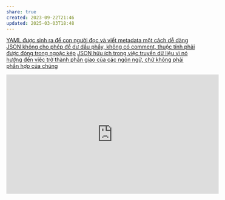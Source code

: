 ```yaml
---
share: true
created: 2023-09-22T21:46
updated: 2025-03-03T18:48
---
```

[YAML được sinh ra để con người đọc và viết metadata một cách dễ dàng](./YAML%20%C4%91%C6%B0%E1%BB%A3c%20sinh%20ra%20%C4%91%E1%BB%83%20con%20ng%C6%B0%E1%BB%9Di%20%C4%91%E1%BB%8Dc%20v%C3%A0%20vi%E1%BA%BFt%20metadata%20m%E1%BB%99t%20c%C3%A1ch%20d%E1%BB%85%20d%C3%A0ng.md)
[JSON không cho phép để dư dấu phẩy, không có comment, thuộc tính phải được đóng trong ngoặc kép](../JSON/JSON%20kh%C3%B4ng%20cho%20ph%C3%A9p%20%C4%91%E1%BB%83%20d%C6%B0%20d%E1%BA%A5u%20ph%E1%BA%A9y,%20kh%C3%B4ng%20c%C3%B3%20comment,%20thu%E1%BB%99c%20t%C3%ADnh%20ph%E1%BA%A3i%20%C4%91%C6%B0%E1%BB%A3c%20%C4%91%C3%B3ng%20trong%20ngo%E1%BA%B7c%20k%C3%A9p.md)
[JSON hữu ích trong việc truyền dữ liệu vì nó hướng đến việc trở thành phần giao của các ngôn ngữ, chứ không phải phần hợp của chúng](../JSON/JSON%20h%E1%BB%AFu%20%C3%ADch%20trong%20vi%E1%BB%87c%20truy%E1%BB%81n%20d%E1%BB%AF%20li%E1%BB%87u%20v%C3%AC%20n%C3%B3%20h%C6%B0%E1%BB%9Bng%20%C4%91%E1%BA%BFn%20vi%E1%BB%87c%20tr%E1%BB%9F%20th%C3%A0nh%20ph%E1%BA%A7n%20giao%20c%E1%BB%A7a%20c%C3%A1c%20ng%C3%B4n%20ng%E1%BB%AF,%20ch%E1%BB%A9%20kh%C3%B4ng%20ph%E1%BA%A3i%20ph%E1%BA%A7n%20h%E1%BB%A3p%20c%E1%BB%A7a%20ch%C3%BAng.md) 
<iframe width="560" height="315" src="https://www.youtube.com/embed/WQurEEfSf8M" title="YouTube video player" frameborder="0" allow="accelerometer; autoplay; clipboard-write; encrypted-media; gyroscope; picture-in-picture; web-share" referrerpolicy="strict-origin-when-cross-origin" allowfullscreen></iframe>